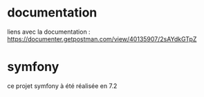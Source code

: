 # documentation
liens avec la documentation : https://documenter.getpostman.com/view/40135907/2sAYdkGTpZ

# symfony
ce projet symfony à été réalisée en 7.2
